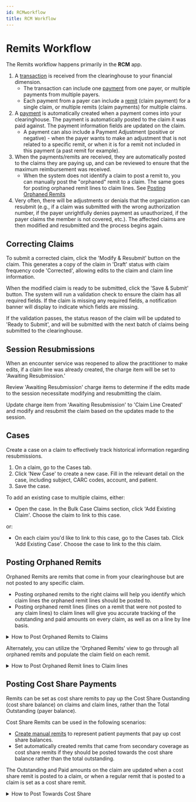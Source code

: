 ```yaml
--- 
id: RCMworkflow
title: RCM Workflow
---
```


# Remits Workflow

The Remits workflow happens primarily in the **RCM** app.

1. A [transaction](../RCM/Transactions.md) is received from the clearinghouse to your financial dimension. 
    - The transaction can include one [payment](../RCM/Payment.md) from one payer, or multiple payments from multiple payers.
    - Each payment from a payer can include a [remit](../RCM/Remits.md) (claim payment) for a single claim, or multiple remits (claim payments) for multiple claims. 
2. A [payment](../RCM/Payments.md) is automatically created when a payment comes into your clearinghouse. The payment is automatically posted to the claim it was paid against. The payment information fields are updated on the claim.
    - A payment can also include a Payment Adjustment (positive or negative) - when the payer wants to make an adjustment that is not related to a specific remit, or when it is for a remit not included in this payment (a past remit for example).
3. When the payments/remits are received, they are automatically posted to the claims they are paying up, and can be reviewed to ensure that the maximum reimbursement was received.
    - When the system does not identify a claim to post a remit to, you can manually post the "orphaned" remit to a claim. The same goes for posting orphaned remit lines to claim lines. See [Posting Orphaned Remits](../RCM/RCMworkflow.md/#posting-orphaned-remits)
4. Very often, there will be adjustments or denials that the organization can resubmit (e.g., if a claim was submitted with the wrong authorization number, if the payer unrightfully denies payment as unauthorized, if the payer claims the member is not covered, etc.). The affected claims are then modified and resubmitted and the process begins again.

## Correcting Claims
To submit a corrected claim, click the 'Modify & Resubmit' button on the claim. This generates a copy of the claim in 'Draft' status with claim frequency code 'Corrected', allowing edits to the claim and claim line information.

When the modified claim is ready to be submitted, click the 'Save & Submit' button. The system will run a validation check to ensure the claim has all required fields. If the claim is missing any required fields, a notification banner will display to indicate which fields are missing.

If the validation passes, the status reason of the claim will be updated to 'Ready to Submit', and will be submitted with the next batch of claims being submitted to the clearinghouse.

## Session Resubmissions
When an encounter service was reopened to allow the practitioner to make edits, if a claim line was already created, the charge item will be set to 'Awaiting Resubmission.'

Review 'Awaiting Resubmission' charge items to determine if the edits made to the session necessitate modifying and resubmitting the claim.

Update charge item from 'Awaiting Resubmission' to 'Claim Line Created' and modify and resubmit the claim based on the updates made to the session.

## Cases
Create a case on a claim to effectively track historical information regarding resubmissions.
1. On a claim, go to the Cases tab.
2. Click 'New Case' to create a new case. Fill in the relevant detail on the case, including subject, CARC codes, account, and patient.
3. Save the case.

To add an existing case to multiple claims, either:

- Open the case. In the Bulk Case Claims section, click 'Add Existing Claim'. Choose the claim to link to this case.

or:
- On each claim you'd like to link to this case, go to the Cases tab. Click 'Add Existing Case'. Choose the case to link to the this claim.

## Posting Orphaned Remits

Orphaned Remits are remits that come in from your clearinghouse but are not posted to any specific claim. 
- Posting orphaned remits to the right claims will help you identify which claim lines the orphaned remit lines should be posted to. 
- Posting orphaned remit lines (lines on a remit that were not posted to any claim lines) to claim lines will give you accurate tracking of the outstanding and paid amounts on every claim, as well as on a line by line basis.

<details>
<summary> How to Post Orphaned Remits to Claims</summary>

1. On a Claim, go to the Remits Summary tab.
2. Click 'Add Existing Claim Payment'. You will be brought to a lookup of all Remits.
3. With your cursor in the "Look for records" field, press enter. At the bottom of the results, click 'Advanced lookup'.

<img src ='/img/advanced lookup.png' width='800'/>

4. Switch from the 'Claim Payment Lookup View' to the 'Orphaned Remits' view. Identify the remit for the claim based on the patient/date of service, etc.

</details>

Alternately, you can utilize the 'Orphaned Remits' view to go through all orphaned remits and populate the claim field on each remit.

<details>
<summary> How to Post Orphaned Remit lines to Claim lines</summary>

1. Use the 'Remits with Orphaned Remit Lines' view to review remits where some of the remit lines have not been posted to claim lines.
2. Open a remit and go to the Remit Lines tab. Remit lines that haven't been posted to claim lines display in the 'Orphaned Remit Lines' subgrid.
3. Below the orphaned remit lines subgrid, you can review the claim lines on the claim this remit was posted to.
4. Identify the claim line to post each orphaned remit to (based on the patient/date of service etc.). Copy the name of the claim line, and paste it into the claim line lookup field on the orphaned remit line.
5. Click 'Recalculate' on the claim to view the updated total outstanding and paid amounts based on the remit lines that were posted to the claim lines on the claim.

<img src ='/img/orphanedremitlines.png' width='800'/>
</details>


## Posting Cost Share Payments

Remits can be set as cost share remits to pay up the Cost Share Oustanding (cost share balance) on claims and claim lines, rather than the Total Outstanding (payer balance).

Cost Share Remits can be used in the following scenarios:
- [Create manual remits](../RCM/Remits.md/#create-a-manual-remit) to represent patient payments that pay up cost share balances.
- Set automatically created remits that came from secondary coverage as cost share remits if they should be posted towards the cost share balance rather than the total outstanding. 

The Outstanding and Paid amounts on the claim are updated when a cost share remit is posted to a claim, or when a regular remit that is posted to a claim is set as a cost share remit.

<details>
<summary>How to Post Towards Cost Share</summary>

1. On the claim whose cost share balance should be updated, go to the Remits Summary tab. Click 'New Claim Payment' to create a new remit.

2. Set the 'Cost Share' field on the Remit to yes. Populate the total paid from all remit lines in the Paid Amount field. Select the payment (or create a new payment) so this remit can be searched by payment #. Save the record.

<img src ='/img/CostShareYes.png' width='800'/>

3. Once saved, remit lines for all claim lines on the claim will be populated according to the information on the corresponding claim lines (procedure code, dates of service, quantity, billed amount, etc.).
4. Enter the Paid Amount on each Remit Line. Go back to claim and refresh or click 'Recalculate' to get the updated Cost Share Paid and Cost Share Oustanding.

</details>
